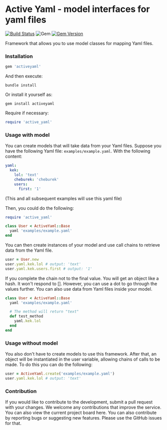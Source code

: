 # Active Yaml - model interfaces for yaml files

[![Build Status](https://github.com/leonovk/activeyaml/actions/workflows/ruby.yml/badge.svg)](https://github.com/leonovk/activeyaml/actions/workflows/ruby.yml) ![Gem](https://img.shields.io/gem/dt/activeyaml) [![Gem Version](https://badge.fury.io/rb/activeyaml.svg)](https://badge.fury.io/rb/activeyaml)

Framework that allows you to use model classes for mapping Yaml files.

### Installation

```ruby
gem 'activeyaml'
```
And then execute:

```bundle install```

Or install it yourself as:

```gem install activeyaml```

Require if necessary:

```ruby
require 'active_yaml'
```
### Usage with model

You can create models that will take data from your Yaml files. Suppose you have the following Yaml file: `examples/example.yaml`. With the following content:

```yaml
yaml:
  kek:
    lol: 'text'
    cheburek: 'cheburek'
    users:
      first: '1'
```
(This and all subsequent examples will use this yaml file)

Then, you could do the following:

```ruby
require 'active_yaml'

class User < ActiveYaml::Base
  yaml 'examples/example.yaml'
end
```
You can then create instances of your model and use call chains to retrieve data from the Yaml file.

```ruby
user = User.new
user.yaml.kek.lol # output: 'text'
user.yaml.kek.users.first # output: '1'
```
If you complete the chain not to the final value. You will get an object like a hash. It won't respond to []. However, you can use a dot to go through the values further. You can also use data from Yaml files inside your model.

```ruby
class User < ActiveYaml::Base
  yaml 'examples/example.yaml'

  # The method will return "text"
  def test_method
    yaml.kek.lol
  end
end
```

### Usage without model
You also don't have to create models to use this framework. After that, an object will be instantiated in the user variable, allowing chains of calls to be made. To do this you can do the following:

```ruby
user = ActiveYaml.create('examples/example.yaml')
user.yaml.kek.lol # output: 'text'
```

### Contribution

If you would like to contribute to the development, submit a pull request with your changes. We welcome any contributions that improve the service. You can also view the current project board here.  You can also contribute by reporting bugs or suggesting new features. Please use the GitHub issues for that.
